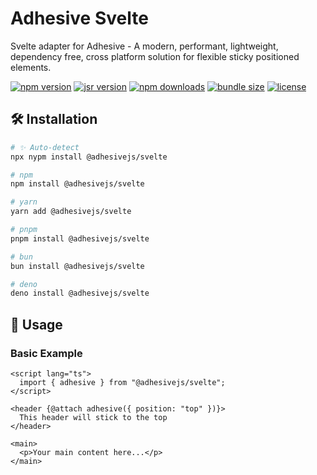 # Adhesive Svelte

Svelte adapter for Adhesive - A modern, performant, lightweight, dependency free, cross platform solution for flexible sticky positioned elements.

[![npm version](https://img.shields.io/npm/v/@adhesivejs/svelte?color=4c207d)](https://npmjs.com/package/@adhesivejs/svelte)
[![jsr version](https://img.shields.io/jsr/v/@adhesivejs/svelte?color=4c207d)](https://jsr.io/@adhesivejs/svelte)
[![npm downloads](https://img.shields.io/npm/dm/@adhesivejs/svelte?color=4c207d)](https://npm.chart.dev/@adhesivejs/svelte)
[![bundle size](https://img.shields.io/bundlephobia/minzip/@adhesivejs/svelte?color=4c207d)](https://bundlephobia.com/package/@adhesivejs/svelte)
[![license](https://img.shields.io/github/license/adhesivejs/adhesive?color=4c207d)](https://github.com/adhesivejs/adhesive/blob/main/LICENSE)

## 🛠️ Installation

```sh
# ✨ Auto-detect
npx nypm install @adhesivejs/svelte

# npm
npm install @adhesivejs/svelte

# yarn
yarn add @adhesivejs/svelte

# pnpm
pnpm install @adhesivejs/svelte

# bun
bun install @adhesivejs/svelte

# deno
deno install @adhesivejs/svelte
```

## 🎨 Usage

### Basic Example

```svelte
<script lang="ts">
  import { adhesive } from "@adhesivejs/svelte";
</script>

<header {@attach adhesive({ position: "top" })}>
  This header will stick to the top
</header>

<main>
  <p>Your main content here...</p>
</main>
```

